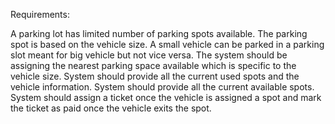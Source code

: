 Requirements:

A parking lot has limited number of parking spots available.
The parking spot is based on the vehicle size. A small vehicle can be parked in a parking slot meant for big vehicle but not vice versa.
The system should be assigning the nearest parking space available which is specific to the vehicle size.
System should provide all the current used spots and the vehicle information.
System should provide all the current available spots.
System should assign a ticket once the vehicle is assigned a spot and mark the ticket as paid once the vehicle exits the spot.